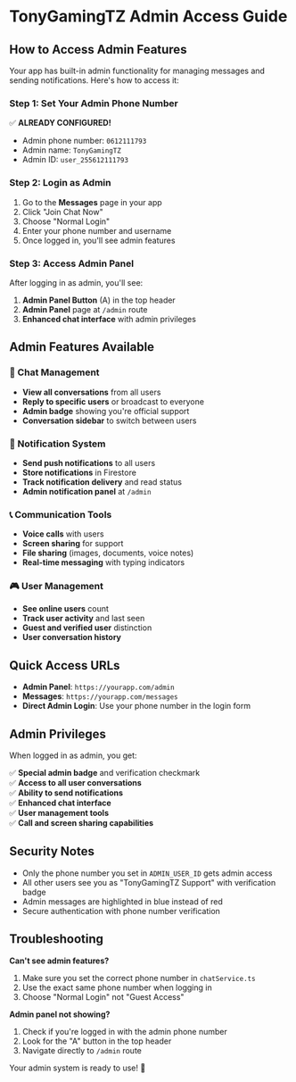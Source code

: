 # TonyGamingTZ Admin Access Guide

## How to Access Admin Features

Your app has built-in admin functionality for managing messages and sending notifications. Here's how to access it:

### Step 1: Set Your Admin Phone Number

✅ **ALREADY CONFIGURED!**
- Admin phone number: `0612111793`
- Admin name: `TonyGamingTZ`
- Admin ID: `user_255612111793`

### Step 2: Login as Admin

1. Go to the **Messages** page in your app
2. Click "Join Chat Now"
3. Choose "Normal Login" 
4. Enter your phone number and username
5. Once logged in, you'll see admin features

### Step 3: Access Admin Panel

After logging in as admin, you'll see:

1. **Admin Panel Button** (A) in the top header
2. **Admin Panel** page at `/admin` route
3. **Enhanced chat interface** with admin privileges

## Admin Features Available

### 📱 Chat Management
- **View all conversations** from all users
- **Reply to specific users** or broadcast to everyone
- **Admin badge** showing you're official support
- **Conversation sidebar** to switch between users

### 🔔 Notification System
- **Send push notifications** to all users
- **Store notifications** in Firestore
- **Track notification delivery** and read status
- **Admin notification panel** at `/admin`

### 📞 Communication Tools
- **Voice calls** with users
- **Screen sharing** for support
- **File sharing** (images, documents, voice notes)
- **Real-time messaging** with typing indicators

### 🎮 User Management
- **See online users** count
- **Track user activity** and last seen
- **Guest and verified user** distinction
- **User conversation history**

## Quick Access URLs

- **Admin Panel**: `https://yourapp.com/admin`
- **Messages**: `https://yourapp.com/messages`
- **Direct Admin Login**: Use your phone number in the login form

## Admin Privileges

When logged in as admin, you get:

✅ **Special admin badge** and verification checkmark  
✅ **Access to all user conversations**  
✅ **Ability to send notifications**  
✅ **Enhanced chat interface**  
✅ **User management tools**  
✅ **Call and screen sharing capabilities**  

## Security Notes

- Only the phone number you set in `ADMIN_USER_ID` gets admin access
- All other users see you as "TonyGamingTZ Support" with verification badge
- Admin messages are highlighted in blue instead of red
- Secure authentication with phone number verification

## Troubleshooting

**Can't see admin features?**
1. Make sure you set the correct phone number in `chatService.ts`
2. Use the exact same phone number when logging in
3. Choose "Normal Login" not "Guest Access"

**Admin panel not showing?**
1. Check if you're logged in with the admin phone number
2. Look for the "A" button in the top header
3. Navigate directly to `/admin` route

Your admin system is ready to use! 🚀